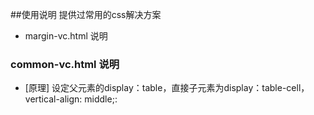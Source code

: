 ##使用说明
提供过常用的css解决方案

- margin-vc.html 说明

### common-vc.html 说明

- [原理] 设定父元素的display：table，直接子元素为display：table-cell，vertical-align: middle;:

